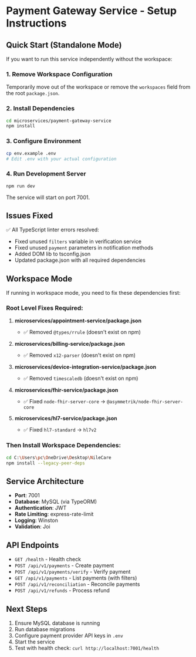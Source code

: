 # Payment Gateway Service - Setup Instructions

## Quick Start (Standalone Mode)

If you want to run this service independently without the workspace:

### 1. Remove Workspace Configuration

Temporarily move out of the workspace or remove the `workspaces` field from the root `package.json`.

### 2. Install Dependencies

```bash
cd microservices/payment-gateway-service
npm install
```

### 3. Configure Environment

```bash
cp env.example .env
# Edit .env with your actual configuration
```

### 4. Run Development Server

```bash
npm run dev
```

The service will start on port 7001.

## Issues Fixed

✅ All TypeScript linter errors resolved:
- Fixed unused `filters` variable in verification service
- Fixed unused `payment` parameters in notification methods
- Added DOM lib to tsconfig.json
- Updated package.json with all required dependencies

## Workspace Mode

If running in workspace mode, you need to fix these dependencies first:

### Root Level Fixes Required:

1. **microservices/appointment-service/package.json**
   - ✅ Removed `@types/rrule` (doesn't exist on npm)

2. **microservices/billing-service/package.json**
   - ✅ Removed `x12-parser` (doesn't exist on npm)

3. **microservices/device-integration-service/package.json**
   - ✅ Removed `timescaledb` (doesn't exist on npm)

4. **microservices/fhir-service/package.json**
   - ✅ Fixed `node-fhir-server-core` → `@asymmetrik/node-fhir-server-core`

5. **microservices/hl7-service/package.json**
   - ✅ Fixed `hl7-standard` → `hl7v2`

### Then Install Workspace Dependencies:

```bash
cd C:\Users\pc\OneDrive\Desktop\NileCare
npm install --legacy-peer-deps
```

## Service Architecture

- **Port**: 7001
- **Database**: MySQL (via TypeORM)
- **Authentication**: JWT
- **Rate Limiting**: express-rate-limit
- **Logging**: Winston
- **Validation**: Joi

## API Endpoints

- `GET /health` - Health check
- `POST /api/v1/payments` - Create payment
- `POST /api/v1/payments/verify` - Verify payment
- `GET /api/v1/payments` - List payments (with filters)
- `POST /api/v1/reconciliation` - Reconcile payments
- `POST /api/v1/refunds` - Process refund

## Next Steps

1. Ensure MySQL database is running
2. Run database migrations
3. Configure payment provider API keys in `.env`
4. Start the service
5. Test with health check: `curl http://localhost:7001/health`

